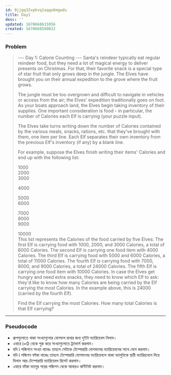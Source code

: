 ```yaml
---
id: 0jjgq32vpkvq1aqqo6mgwdu
title: Day1
desc: ''
updated: 1670668615956
created: 1670668580022
---
```

### Problem
> --- Day 1: Calorie Counting ---
> Santa's reindeer typically eat regular reindeer food, but they need a lot of magical energy to deliver presents on Christmas. For that, their favorite snack is a special type of star fruit that only grows deep in the jungle. The Elves have brought you on their annual expedition to the grove where the fruit grows.
> 
> The jungle must be too overgrown and difficult to navigate in vehicles or access from the air; the Elves' expedition traditionally goes on foot. As your boats approach land, the Elves begin taking inventory of their supplies. One important consideration is food - in particular, the number of Calories each Elf is carrying (your puzzle input).
> 
> The Elves take turns writing down the number of Calories contained by the various meals, snacks, rations, etc. that they've brought with them, one item per line. Each Elf separates their own inventory from the previous Elf's inventory (if any) by a blank line.
> 
> For example, suppose the Elves finish writing their items' Calories and end up with the following list:
> 
> 1000  
> 2000  
> 3000
> 
> 4000
> 
> 5000  
> 6000
> 
> 7000  
> 8000  
> 9000  
>  
> 10000  
> This list represents the Calories of the food carried by five Elves:
> The first Elf is carrying food with 1000, 2000, and 3000 Calories, a total of 6000 Calories.
> The second Elf is carrying one food item with 4000 Calories.
> The third Elf is carrying food with 5000 and 6000 Calories, a total of 11000 Calories.
> The fourth Elf is carrying food with 7000, 8000, and 9000 Calories, a total of 24000 Calories.
> The fifth Elf is carrying one food item with 10000 Calories.
> In case the Elves get hungry and need extra snacks, they need to know which Elf to ask: they'd like to know how many Calories are being carried by the Elf carrying the most Calories. In the example above, this is 24000 (carried by the fourth Elf).
> 
> Find the Elf carrying the most Calories. How many total Calories is that Elf carrying?
---
### Pseudocode
* গ্রুপগুলোতে থাকা সংখ্যাগুলোর যোগফল রাখার জন্য দুইটা ভ্যারিয়েবল নিলাম।
* এবারে i=0 থেকে শুরু করে সংখ্যাগুলোতে ট্র্যাভার্স করলাম।
* যদি i পজিশনে সংখ্যা থাকেঃ তাহলে সেটাকে টেম্পোরারি যোগফলের ভ্যারিয়েবলের সাথে যোগ করলাম।
* যদি i পজিশন ফাঁকা থাকেঃ তাহলে টেম্পোরারি যোগফলের ভ্যারিয়েবলে থাকা ভ্যালুটাকে স্থায়ী ভ্যারিয়বেলে দিয়ে দিলাম আর টেম্পোরারি ভ্যারিয়েবল রিসেট করলাম।
* এবারে ফাঁকা ভ্যালুর পরের পজিশন থেকে আবারও কন্টিনিউ করলাম।